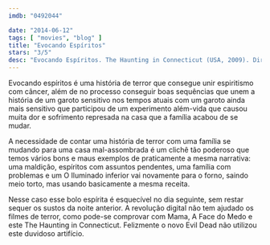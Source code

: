 ```yaml
---
imdb: "0492044"

date: "2014-06-12"
tags: [ "movies", "blog" ]
title: "Evocando Espíritos"
stars: "3/5"
desc: "Evocando Espíritos. The Haunting in Connecticut (USA, 2009). Dirigido por Peter Cornwell. Escrito por Adam Simon, Tim Metcalfe. Com Virginia Madsen, Kyle Gallner, Elias Koteas, Amanda Crew, Martin Donovan, Sophi Knight, Ty Wood, Erik J. Berg, John Bluethner."
---
```

Evocando espíritos é uma história de terror que consegue unir espiritismo com câncer, além de no processo conseguir boas sequências que unem a história de um garoto sensitivo nos tempos atuais com um garoto ainda mais sensitivo que participou de um experimento além-vida que causou muita dor e sofrimento represada na casa que a família acabou de se mudar.

A necessidade de contar uma história de terror com uma família se mudando para uma casa mal-assombrada é um clichê tão poderoso que temos vários bons e maus exemplos de praticamente a mesma narrativa: uma maldição, espíritos com assuntos pendentes, uma família com problemas e um O Iluminado inferior vai novamente para o forno, saindo meio torto, mas usando basicamente a mesma receita.

Nesse caso esse bolo espírita é esquecível no dia seguinte, sem restar sequer os sustos da noite anterior. A revolução digital não tem ajudado os filmes de terror, como pode-se comprovar com Mama, A Face do Medo e este The Haunting in Connecticut. Felizmente o novo Evil Dead não utilizou este duvidoso artifício.
